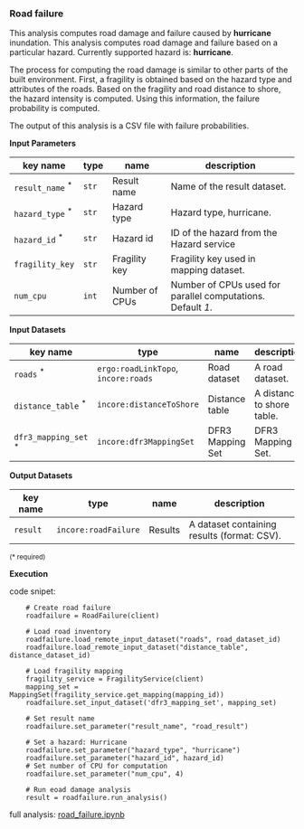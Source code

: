 ### Road failure

This analysis computes road damage and failure caused by **hurricane** inundation.
This analysis computes road damage and failure based on a particular hazard. Currently supported hazard is: **hurricane**.

The process for computing the road damage is similar to other parts of the built environment. First, a fragility
is obtained based on the hazard type and attributes of the roads. Based on the fragility and road distance to shore, the hazard intensity is computed. 
Using this information, the failure probability is computed. 

The output of this analysis is a CSV file with failure probabilities.

**Input Parameters**

key name | type | name | description
--- | --- | --- | ---
`result_name` <sup>*</sup> | `str` | Result name | Name of the result dataset.
`hazard_type` <sup>*</sup> | `str` | Hazard type | Hazard type, hurricane.
`hazard_id` <sup>*</sup> | `str` | Hazard id | ID of the hazard from the Hazard service
`fragility_key` | `str` | Fragility key | Fragility key used in mapping dataset.
`num_cpu` | `int` | Number of CPUs | Number of CPUs used for parallel computations. <br>Default *1*.

**Input Datasets** 

key name | type | name | description
--- | --- | --- | ---
`roads` <sup>*</sup> | `ergo:roadLinkTopo`, <br>`incore:roads` | Road  dataset | A road dataset.
`distance_table` <sup>*</sup> | `incore:distanceToShore` | Distance table | A distance to shore table.
`dfr3_mapping_set` <sup>*</sup> | `incore:dfr3MappingSet` | DFR3 Mapping Set | DFR3 Mapping Set.

**Output Datasets**

key name | type | name | description
--- | --- | --- | ---
`result` | `incore:roadFailure` | Results | A dataset containing results (format: CSV).
                  
<small>(* required)</small>

**Execution**

code snipet:

```
    # Create road failure
    roadfailure = RoadFailure(client)

    # Load road inventory
    roadfailure.load_remote_input_dataset("roads", road_dataset_id)
    roadfailure.load_remote_input_dataset("distance_table", distance_dataset_id)

    # Load fragility mapping
    fragility_service = FragilityService(client)
    mapping_set = MappingSet(fragility_service.get_mapping(mapping_id))
    roadfailure.set_input_dataset('dfr3_mapping_set', mapping_set)

    # Set result name
    roadfailure.set_parameter("result_name", "road_result")

    # Set a hazard: Hurricane
    roadfailure.set_parameter("hazard_type", "hurricane")
    roadfailure.set_parameter("hazard_id", hazard_id)
    # Set number of CPU for computation
    roadfailure.set_parameter("num_cpu", 4)

    # Run eoad damage analysis
    result = roadfailure.run_analysis()
```
    
full analysis: [road_failure.ipynb](https://github.com/IN-CORE/incore-docs/blob/master/notebooks/road_failure.ipynb)